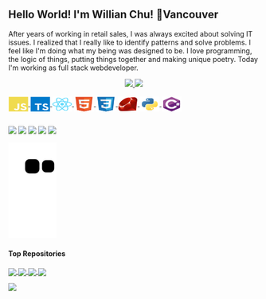 
## Hello World! I'm Willian Chu! 🍁Vancouver

After years of working in retail sales, I was always excited about solving IT issues. I realized that I really like to identify patterns and solve problems.
I feel like I'm doing what my being was designed to be.
I love programming, the logic of things, putting things together and making unique poetry.
Today I'm working as full stack webdeveloper.

<div align="center">
  <a href="https://github.com/willianchu">
  <img height="180em" src="https://github-readme-stats.vercel.app/api?username=willianchu&show_icons=true&theme=dracula&include_all_commits=true&count_private=true"/>
  <img height="180em" src="https://github-readme-stats.vercel.app/api/top-langs/?username=willianchu&layout=compact&langs_count=7&theme=dracula"/>
</div>
 
<div style="display: inline_block"><br>
  <img align="center" alt="willianchu-Js" height="30" width="40" src="https://raw.githubusercontent.com/devicons/devicon/master/icons/javascript/javascript-plain.svg">
  <img align="center" alt="willianchu-Ts" height="30" width="40" src="https://raw.githubusercontent.com/devicons/devicon/master/icons/typescript/typescript-plain.svg">
  <img align="center" alt="willianchu-React" height="30" width="40" src="https://raw.githubusercontent.com/devicons/devicon/master/icons/react/react-original.svg">
  <img align="center" alt="willianchu-HTML5" height="30" width="40" src="https://raw.githubusercontent.com/devicons/devicon/master/icons/html5/html5-original.svg">
  <img align="center" alt="willianchu-CSS3" height="30" width="40" src="https://raw.githubusercontent.com/devicons/devicon/master/icons/css3/css3-original.svg">
  <img align="center" alt="willianchu-Ruby" height="30" width="40" src="https://raw.githubusercontent.com/devicons/devicon/master/icons/ruby/ruby-original.svg">
  <img align="center" alt="willianchu-Python" height="30" width="40" src="https://raw.githubusercontent.com/devicons/devicon/master/icons/python/python-original.svg">
  <img align="center" alt="willianchu-C#" height="30" width="40" src="https://raw.githubusercontent.com/devicons/devicon/master/icons/csharp/csharp-original.svg">
</div>
  
  ##
 
<div> 
  <a href = "mailto:willianchu@hotmail.com"><img src="https://img.shields.io/badge/Microsoft_Outlook-0078D4?style=for-the-badge&logo=microsoft-outlook&logoColor=white" target="_blank"></a>
  <a href = "mailto:willianchu@gmail.com"><img src="https://img.shields.io/badge/Gmail-D14836?style=for-the-badge&logo=gmail&logoColor=white" target="_blank"></a>
  <a href="https://www.linkedin.com/in/willianchu/" target="_blank"><img src="https://img.shields.io/badge/-LinkedIn-%230077B5?style=for-the-badge&logo=linkedin&logoColor=white" target="_blank"></a> 
 <a href="https://discordapp.com/users/Willianchu#2879" target="_blank"><img src="https://img.shields.io/badge/Discord-7289DA?style=for-the-badge&logo=discord&logoColor=white" target="_blank"></a>
 <a href="https://lighthouse.slack.com/team/U039L2AUWA2" target="_blank"><img src="https://img.shields.io/badge/Slack-4A154B?style=for-the-badge&logo=slack&logoColor=white" target="_blank"></a>
 
 
 ![Snake animation](https://github.com/willianchu/willianchu/blob/output/github-contribution-grid-snake2.svg)
</div>
   
 #### Top Repositories


<a href="https://github.com/willianchu/Game-Final">
  <img align="center" src="https://github-readme-stats.vercel.app/api/pin/?username=willianchu&repo=Game-Final&theme=dracula" />
</a>
<a href="https://github.com/willianchu/jungle-rails">
  <img align="center" src="https://github-readme-stats.vercel.app/api/pin/?username=willianchu&repo=jungle-rails&theme=dracula" />
</a>
 <a href="https://github.com/willianchu/Mid-Term-Project">
  <img align="center" src="https://github-readme-stats.vercel.app/api/pin/?username=willianchu&repo=Mid-Term-Project&theme=dracula" />
</a>
 <a href="https://github.com/willianchu/scheduler">
  <img align="center" src="https://github-readme-stats.vercel.app/api/pin/?username=willianchu&repo=scheduler&theme=dracula" />
</a>
 
 
 ![](https://estruyf-github.azurewebsites.net/api/VisitorHit?user=willianchu&repo=willianchu&countColorcountColor)

